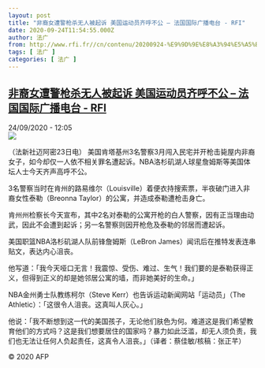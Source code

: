 ```yaml
---
layout: post
title: "非裔女遭警枪杀无人被起诉 美国运动员齐呼不公 – 法国国际广播电台 - RFI"
date: 2020-09-24T11:54:55.000Z
author: 法广
from: http://www.rfi.fr//cn/contenu/20200924-%E9%9D%9E%E8%A3%94%E5%A5%B3%E9%81%AD%E8%AD%A6%E6%9E%AA%E6%9D%80%E6%97%A0%E4%BA%BA%E8%A2%AB%E8%B5%B7%E8%AF%89-%E7%BE%8E%E5%9B%BD%E8%BF%90%E5%8A%A8%E5%91%98%E9%BD%90%E5%91%BC%E4%B8%8D%E5%85%AC
tags: [ 法广 ]
categories: [ 法广 ]
---
```

<!--1600948495000-->
[非裔女遭警枪杀无人被起诉 美国运动员齐呼不公 – 法国国际广播电台 - RFI](http://www.rfi.fr//cn/contenu/20200924-%E9%9D%9E%E8%A3%94%E5%A5%B3%E9%81%AD%E8%AD%A6%E6%9E%AA%E6%9D%80%E6%97%A0%E4%BA%BA%E8%A2%AB%E8%B5%B7%E8%AF%89-%E7%BE%8E%E5%9B%BD%E8%BF%90%E5%8A%A8%E5%91%98%E9%BD%90%E5%91%BC%E4%B8%8D%E5%85%AC)
------

<div>
<div>24/09/2020 - 12:05</div><img src="https://s.rfi.fr/media/display/9e9c376e-fe52-11ea-8448-005056a964fe/w:310/p:16x9/spo0007b.200924180502.jpg"><div class="t-content__body u-clearfix">            <p>（法新社迈阿密23日电）    美国肯塔基州3名警察3月闯入民宅并开枪击毙屋内非裔女子，如今却仅一人依不相关罪名遭起诉。NBA洛杉矶湖人球星詹姆斯等美国体坛人士今天齐声高呼不公。</p><p>    3名警察当时在肯州的路易维尔（Louisville）着便衣持搜索票，半夜破门进入非裔女性泰勒（Breonna Taylor）的公寓，并造成泰勒遭枪击身亡。</p><p>    肯州州检察长今天宣布，其中2名对泰勒的公寓开枪的白人警察，因有正当理由动武，因此不会遭到起诉；另一名警察则因开枪危及泰勒的邻居而遭起诉。</p><p>    美国职篮NBA洛杉矶湖人队前锋詹姆斯（LeBron James）闻讯后在推特发表连串贴文，表达内心沮丧。</p><p>    他写道：「我今天哑口无言！我震惊、受伤、难过、生气！我们要的是泰勒获得正义，但得到正义的却是她邻居公寓的墙，而非她美好的生命。」</p><p>    NBA金州勇士队教练柯尔（Steve Kerr）也告诉运动新闻网站「运动员」（The Athletic）：「这很令人沮丧。这真叫人灰心。」</p><p>    他说：「我不断想到这一代的美国孩子，无论他们肤色为何。难道这是我们希望教育他们的方式吗？这是我们想要居住的国家吗？暴力如此泛滥，却无人须负责，我们也无法让任何人负起责任，这真令人沮丧。」（译者：蔡佳敏/核稿：张正芊）</p>            <p class="t-copyright">© 2020 AFP</p>        </div>
</div>
